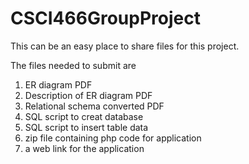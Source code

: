 # CSCI466GroupProject
This can be an easy place to share files for this project.

The files needed to submit are
1. ER diagram PDF
2. Description of ER diagram PDF 
3. Relational schema converted PDF
4. SQL script to creat database
5. SQL script to insert table data
6. zip file containing php code for application
7. a web link for the application
